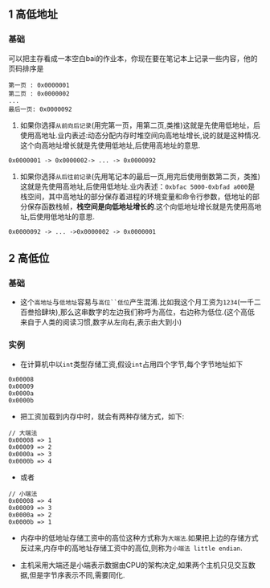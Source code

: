 
## 1 高低地址

### 基础

可以把主存看成一本空白bai的作业本，你现在要在笔记本上记录一些内容，他的页码排序是

```
第一页 : 0x0000001
第二页 : 0x0000002
...
最后一页: 0x0000092
```


1. 如果你选择`从前向后记录`(用完第一页，用第二页,类推)这就是先使用低地址，后使用高地址.业内表述:动态分配内存时堆空间向高地址增长,说的就是这种情况.这个向高地址增长就是先使用低地址,后使用高地址的意思.
```
0x0000001 -> 0x0000002-> ... -> 0x0000092
```

1. 如果你选择`从后往前记录`(先用笔记本的最后一页,用完后使用倒数第二页，类推) 这就是先使用高地址,后使用低地址.业内表述：`0xbfac 5000-0xbfad a000`是栈空间，其中高地址的部分保存着进程的环境变量和命令行参数，低地址的部分保存函数栈帧，**栈空间是向低地址增长的**.这个向低地址增长就是先使用高地址,后使用低地址的意思.
```
0x0000092 -> ... ->0x0000002 -> 0x0000001
```

## 2 高低位

### 基础
* 这个`高地址`与`低地址`容易与`高位``低位`产生混淆.比如我这个月工资为`1234`(一千二百叁拾肆块),那么这串数字的左边我们称呼为高位，右边称为低位.(这个高低来自于人类的阅读习惯,数字从左向右,表示由大到小)

### 实例
* 在计算机中以`int`类型存储工资,假设`int`占用四个字节,每个字节地址如下
```
0x00008
0x00009
0x0000a
0x0000b
```
* 把工资加载到内存中时，就会有两种存储方式，如下:
```
// 大端法
0x00008 => 1
0x00009 => 2
0x0000a => 3
0x0000b => 4
```
* 或者
```
// 小端法
0x00008 => 4
0x00009 => 3
0x0000a => 2
0x0000b => 1
```
* 内存中的低地址存储工资中的高位这种方式称为`大端法`.如果把上边的存储方式反过来,内存中的高地址存储工资中的高位,则称为`小端法 little endian`.

* 主机采用大端还是小端表示数据由CPU的架构决定,如果两个主机只见交互数据,但是字节序表示不同,需要同化.
